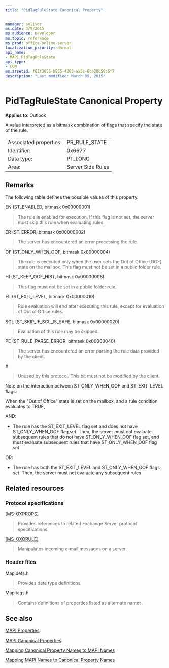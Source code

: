 ```yaml
---
title: "PidTagRuleState Canonical Property"
 
 
manager: soliver
ms.date: 3/9/2015
ms.audience: Developer
ms.topic: reference
ms.prod: office-online-server
localization_priority: Normal
api_name:
- MAPI.PidTagRuleState
api_type:
- COM
ms.assetid: f62f3055-b855-4203-aa5c-6ba28b58c6f7
description: "Last modified: March 09, 2015"
---
```


# PidTagRuleState Canonical Property

  
  
**Applies to**: Outlook 
  
A value interpreted as a bitmask combination of flags that specify the state of the rule.
  
|||
|:-----|:-----|
|Associated properties:  <br/> |PR_RULE_STATE  <br/> |
|Identifier:  <br/> |0x6677  <br/> |
|Data type:  <br/> |PT_LONG  <br/> |
|Area:  <br/> |Server Side Rules  <br/> |
   
## Remarks

The following table defines the possible values of this property.
  
EN (ST_ENABLED, bitmask 0x00000001)
  
> The rule is enabled for execution. If this flag is not set, the server must skip this rule when evaluating rules.
    
ER (ST_ERROR, bitmask 0x00000002)
  
> The server has encountered an error processing the rule.
    
OF (ST_ONLY_WHEN_OOF, bitmask 0x00000004)
  
> The rule is executed only when the user sets the Out of Office (OOF) state on the mailbox. This flag must not be set in a public folder rule.
    
HI (ST_KEEP_OOF_HIST, bitmask 0x00000008)
  
> This flag must not be set in a public folder rule.
    
EL (ST_EXIT_LEVEL, bitmask 0x00000010)
  
> Rule evaluation will end after executing this rule, except for evaluation of Out of Office rules.
    
SCL (ST_SKIP_IF_SCL_IS_SAFE, bitmask 0x00000020)
  
> Evaluation of this rule may be skipped.
    
PE (ST_RULE_PARSE_ERROR, bitmask 0x00000040)
  
> The server has encountered an error parsing the rule data provided by the client.
    
X
  
> Unused by this protocol. This bit must not be modified by the client.
    
Note on the interaction between ST_ONLY_WHEN_OOF and ST_EXIT_LEVEL flags: 
  
When the "Out of Office" state is set on the mailbox, and a rule condition evaluates to TRUE, 
  
AND:
  
- The rule has the ST_EXIT_LEVEL flag set and does not have ST_ONLY_WHEN_OOF flag set. Then, the server must not evaluate subsequent rules that do not have ST_ONLY_WHEN_OOF flag set, and must evaluate subsequent rules that have ST_ONLY_WHEN_OOF flag set.
    
OR:
  
- The rule has both the ST_EXIT_LEVEL and ST_ONLY_WHEN_OOF flags set. Then, the server must not evaluate any subsequent rules.
    
## Related resources

### Protocol specifications

[[MS-OXPROPS]](http://msdn.microsoft.com/library/f6ab1613-aefe-447d-a49c-18217230b148%28Office.15%29.aspx)
  
> Provides references to related Exchange Server protocol specifications.
    
[[MS-OXORULE]](http://msdn.microsoft.com/library/70ac9436-501e-43e2-9163-20d2b546b886%28Office.15%29.aspx)
  
> Manipulates incoming e-mail messages on a server.
    
### Header files

Mapidefs.h
  
> Provides data type definitions.
    
Mapitags.h
  
> Contains definitions of properties listed as alternate names.
    
## See also



[MAPI Properties](mapi-properties.md)
  
[MAPI Canonical Properties](mapi-canonical-properties.md)
  
[Mapping Canonical Property Names to MAPI Names](mapping-canonical-property-names-to-mapi-names.md)
  
[Mapping MAPI Names to Canonical Property Names](mapping-mapi-names-to-canonical-property-names.md)

